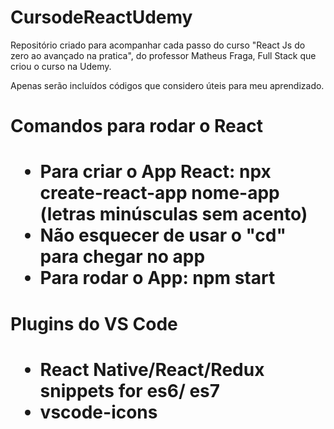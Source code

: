 # CursodeReactUdemy
Repositório criado para acompanhar cada passo do curso "React Js do zero ao avançado na pratica", do professor Matheus Fraga, Full Stack que criou o curso na Udemy. 

Apenas serão incluídos códigos que considero úteis para meu aprendizado.

<h1>Comandos para rodar o React<h1>

- Para criar o App React: npx create-react-app nome-app (letras minúsculas sem acento)
- Não esquecer de usar o "cd" para chegar no app
- Para rodar o App: npm start

<h1>Plugins do VS Code<h1>

- React Native/React/Redux snippets for es6/
es7
- vscode-icons